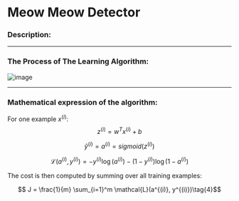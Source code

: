 # Meow Meow Detector

### Description:

<hr>

### The Process of The Learning Algorithm:

![image](https://github.com/shehabomar/Smurf-Detector/assets/68251508/c8e922aa-56b5-4a0c-99f4-c945e487ddb9)

<hr>

### Mathematical expression of the algorithm:

For one example $x^{(i)}$:
$$z^{(i)} = w^T x^{(i)} + b \tag{1}$$

$$\hat{y}^{(i)} = a^{(i)} = sigmoid(z^{(i)})\tag{2}$$ 

$$ \mathcal{L}(a^{(i)}, y^{(i)}) =  - y^{(i)}  \log(a^{(i)}) - (1-y^{(i)} )  \log(1-a^{(i)})\tag{3}$$

The cost is then computed by summing over all training examples:

$$ J = \frac{1}{m} \sum_{i=1}^m \mathcal{L}(a^{(i)}, y^{(i)})\tag{4}$$
